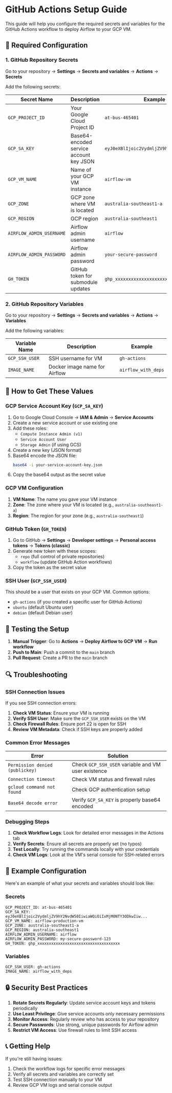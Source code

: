 # GitHub Actions Setup Guide

This guide will help you configure the required secrets and variables for the GitHub Actions workflow to deploy Airflow to your GCP VM.

## 🔧 Required Configuration

### 1. GitHub Repository Secrets

Go to your repository → **Settings** → **Secrets and variables** → **Actions** → **Secrets**

Add the following secrets:

| Secret Name | Description | Example |
|-------------|-------------|---------|
| `GCP_PROJECT_ID` | Your Google Cloud Project ID | `at-bus-465401` |
| `GCP_SA_KEY` | Base64-encoded service account key JSON | `eyJ0eXBlIjoic2VydmljZV9hY2NvdW50Iiw...` |
| `GCP_VM_NAME` | Name of your GCP VM instance | `airflow-vm` |
| `GCP_ZONE` | GCP zone where VM is located | `australia-southeast1-a` |
| `GCP_REGION` | GCP region | `australia-southeast1` |
| `AIRFLOW_ADMIN_USERNAME` | Airflow admin username | `airflow` |
| `AIRFLOW_ADMIN_PASSWORD` | Airflow admin password | `your-secure-password` |
| `GH_TOKEN` | GitHub token for submodule updates | `ghp_xxxxxxxxxxxxxxxxxxxx` |

### 2. GitHub Repository Variables

Go to your repository → **Settings** → **Secrets and variables** → **Actions** → **Variables**

Add the following variables:

| Variable Name | Description | Example |
|---------------|-------------|---------|
| `GCP_SSH_USER` | SSH username for VM | `gh-actions` |
| `IMAGE_NAME` | Docker image name for Airflow | `airflow_with_deps` |

## 🔑 How to Get These Values

### GCP Service Account Key (`GCP_SA_KEY`)

1. Go to Google Cloud Console → **IAM & Admin** → **Service Accounts**
2. Create a new service account or use existing one
3. Add these roles:
   - `Compute Instance Admin (v1)`
   - `Service Account User`
   - `Storage Admin` (if using GCS)
4. Create a new key (JSON format)
5. Base64 encode the JSON file:
   ```bash
   base64 -i your-service-account-key.json
   ```
6. Copy the base64 output as the secret value

### GCP VM Configuration

1. **VM Name**: The name you gave your VM instance
2. **Zone**: The zone where your VM is located (e.g., `australia-southeast1-a`)
3. **Region**: The region for your zone (e.g., `australia-southeast1`)

### GitHub Token (`GH_TOKEN`)

1. Go to GitHub → **Settings** → **Developer settings** → **Personal access tokens** → **Tokens (classic)**
2. Generate new token with these scopes:
   - `repo` (full control of private repositories)
   - `workflow` (update GitHub Action workflows)
3. Copy the token as the secret value

### SSH User (`GCP_SSH_USER`)

This should be a user that exists on your GCP VM. Common options:
- `gh-actions` (if you created a specific user for GitHub Actions)
- `ubuntu` (default Ubuntu user)
- `debian` (default Debian user)

## 🚀 Testing the Setup

1. **Manual Trigger**: Go to **Actions** → **Deploy Airflow to GCP VM** → **Run workflow**
2. **Push to Main**: Push a commit to the `main` branch
3. **Pull Request**: Create a PR to the `main` branch

## 🔍 Troubleshooting

### SSH Connection Issues

If you see SSH connection errors:

1. **Check VM Status**: Ensure your VM is running
2. **Verify SSH User**: Make sure the `GCP_SSH_USER` exists on the VM
3. **Check Firewall Rules**: Ensure port 22 is open for SSH
4. **Review VM Metadata**: Check if SSH keys are properly added

### Common Error Messages

| Error | Solution |
|-------|----------|
| `Permission denied (publickey)` | Check `GCP_SSH_USER` variable and VM user existence |
| `Connection timeout` | Check VM status and firewall rules |
| `gcloud command not found` | Check GCP authentication setup |
| `Base64 decode error` | Verify `GCP_SA_KEY` is properly base64 encoded |

### Debugging Steps

1. **Check Workflow Logs**: Look for detailed error messages in the Actions tab
2. **Verify Secrets**: Ensure all secrets are properly set (no typos)
3. **Test Locally**: Try running the commands locally with your credentials
4. **Check VM Logs**: Look at the VM's serial console for SSH-related errors

## 📝 Example Configuration

Here's an example of what your secrets and variables should look like:

### Secrets
```
GCP_PROJECT_ID: at-bus-465401
GCP_SA_KEY: eyJ0eXBlIjoic2VydmljZV9hY2NvdW50IiwiaWQiOiIxMjM0NTY3ODkwIiw...
GCP_VM_NAME: airflow-production-vm
GCP_ZONE: australia-southeast1-a
GCP_REGION: australia-southeast1
AIRFLOW_ADMIN_USERNAME: airflow
AIRFLOW_ADMIN_PASSWORD: my-secure-password-123
GH_TOKEN: ghp_xxxxxxxxxxxxxxxxxxxxxxxxxxxxxxxxxxxx
```

### Variables
```
GCP_SSH_USER: gh-actions
IMAGE_NAME: airflow_with_deps
```

## 🔒 Security Best Practices

1. **Rotate Secrets Regularly**: Update service account keys and tokens periodically
2. **Use Least Privilege**: Give service accounts only necessary permissions
3. **Monitor Access**: Regularly review who has access to your repository
4. **Secure Passwords**: Use strong, unique passwords for Airflow admin
5. **Restrict VM Access**: Use firewall rules to limit SSH access

## 📞 Getting Help

If you're still having issues:

1. Check the workflow logs for specific error messages
2. Verify all secrets and variables are correctly set
3. Test SSH connection manually to your VM
4. Review GCP VM logs and serial console output 
